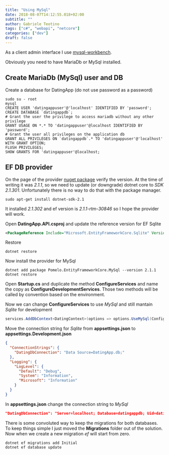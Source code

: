 ```yaml
---
title: "Using MySql"
date: 2018-08-07T14:12:55.018+02:00
subtitle: ""
author: Gabriele Teotino
tags: ["c#", "webapi", "netcore"]
categories: ["dev"]
draft: false
---
```


<!--more-->

As a client admin interface I use [mysql-workbench](https://dev.mysql.com/downloads/workbench/).

Obviously you need to have MariaDb or MySql installed.

## Create MariaDb (MySql) user and DB

Create a database for DatingApp (do not use password as a password)

```shell
sudo su - root
mysql
CREATE USER 'datingappuser'@'localhost' IDENTIFIED BY 'password';
CREATE DATABASE `datingappdb`;
# Grant the user the privilege to access mariadb without any other privilege
GRANT USAGE ON *.* TO 'datingappuser'@localhost IDENTIFIED BY 'password';
# Grant the user all privileges on the application db
GRANT ALL PRIVILEGES ON `datingappdb`.* TO 'datingappuser'@'localhost' WITH GRANT OPTION;
FLUSH PRIVILEGES;
SHOW GRANTS FOR 'datingappuser'@localhost;
```

## EF DB provider

On the page of the provider [nuget package](https://www.nuget.org/packages/Pomelo.EntityFrameworkCore.MySql) verify the version. At the time of writing it was *2.1.1*, so we need to update (or downgrade) dotnet core to *SDK 2.1.301*. Unfortunately there is no way to do that with the package manager.

```shell
sudo apt-get install dotnet-sdk-2.1
```

It installed *2.1.302* and ef version is *2.1.1-rtm-30846* so I hope the provider will work.

Open **DatingApp.API.csproj** and update the reference version for EF Sqlite

```xml
<PackageReference Include="Microsoft.EntityFrameworkCore.Sqlite" Version="2.1.1"/>
```

Restore

```shell
dotnet restore
```

Now install the provider for MySql

```shell
dotnet add package Pomelo.EntityFrameworkCore.MySql --version 2.1.1
dotnet restore
```

Open **Startup.cs** and duplicate the method **ConfigureServices** and name the copy as **ConfigureDevelopmentServices**. Those two methods will be called by convention based on the environment.

Now we can change **ConfigureServices** to use *MySql* and still mantain *Sqlite* for development

```csharp
services.AddDbContext<DatingContext>(options => options.UseMySql(Configuration.GetConnectionString("DatingDbConnection")));
```

Move the connection string for *Sqlite* from **appsettings.json** to **appsettings.Development.json**

```json
{
  "ConnectionStrings": {
    "DatingDbConnection": "Data Source=DatingApp.db;"
  },
  "Logging": {
    "LogLevel": {
      "Default": "Debug",
      "System": "Information",
      "Microsoft": "Information"
    }
  }
}
```

In **appsettings.json** change the connection string to *MySql*

```json
"DatingDbConnection": "Server=localhost; Database=datingappdb; Uid=datingappuser; Pwd=password;"
```

There is some convoluted way to keep the migrations for both databases. To keep things simple I just moved the **Migrations** folder out of the solution. Now when we create a new migration *ef* will start from zero.

```shell
dotnet ef migrations add Initial
dotnet ef database update
```
